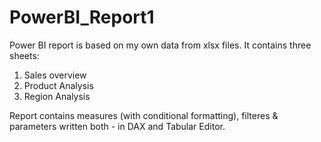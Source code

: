 # PowerBI_Report1
Power BI report is based on my own data from xlsx files.
It contains three sheets:
1) Sales overview
2) Product Analysis
3) Region Analysis

Report contains measures (with conditional formatting), filteres & parameters written both - in DAX and Tabular Editor.
